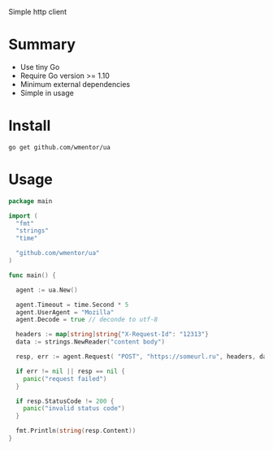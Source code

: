 Simple http client

# Summary

* Use tiny Go
* Require Go version >= 1.10
* Minimum external dependencies
* Simple in usage

# Install

```
go get github.com/wmentor/ua
```

# Usage

```go
package main

import (
  "fmt"
  "strings"
  "time"

  "github.com/wmentor/ua"
)

func main() {

  agent := ua.New()

  agent.Timeout = time.Second * 5
  agent.UserAgent = "Mozilla"
  agent.Decode = true // deconde to utf-8

  headers := map[string]string{"X-Request-Id": "12313"}
  data := strings.NewReader("content body")

  resp, err := agent.Request( "POST", "https://someurl.ru", headers, data)

  if err != nil || resp == nil {
    panic("request failed")
  }

  if resp.StatusCode != 200 {
    panic("invalid status code")
  }

  fmt.Println(string(resp.Content))
}
```
